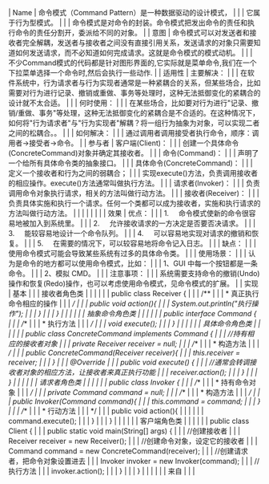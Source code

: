 | Name | 命令模式（Command Pattern）是一种数据驱动的设计模式， | | | 它属于行为型模式。 | | | 命令模式是对命令的封装。命令模式把发出命令的责任和执行命令的责任分割开，委派给不同的对象。 | | 意图 | 命令模式可以对发送者和接收者完全解耦，发送者与接收者之间没有直接引用关系，发送请求的对象只需要知道如何发送请求，而不必知道如何完成请求。这就是命令模式的模式动机。 | | | 不少Command模式的代码都是针对图形界面的,它实际就是菜单命令,我们在一个下拉菜单选择一个命令时,然后会执行一些动作. | | 适用性 | 主要解决： | | | 在软件系统中，行为请求者与行为实现者通常是一种紧耦合的关系，但某些场合，比如需要对行为进行记录、撤销或重做、事务等处理时，这种无法抵御变化的紧耦合的设计就不太合适。 | | | 何时使用： | | | 在某些场合，比如要对行为进行"记录、撤销/重做、事务"等处理，这种无法抵御变化的紧耦合是不合适的。在这种情况下，如何将"行为请求者"与"行为实现者"解耦？将一组行为抽象为对象，可以实现二者之间的松耦合。。 | | | 如何解决： | | | 通过调用者调用接受者执行命令，顺序：调用者→接受者→命令。 | | 参与者 | 客户端(Client)： | | | 创建一个具体命令(ConcreteCommand)对象并确定其接收者。 | | | 命令(Command)： | | | 声明了一个给所有具体命令类的抽象接口。 | | | 具体命令(ConcreteCommand)： | | | 定义一个接收者和行为之间的弱耦合； | | | 实现execute()方法，负责调用接收者的相应操作。execute()方法通常叫做执行方法。 | | | 请求者(Invoker)： | | | 负责调用命令对象执行请求，相关的方法叫做行动方法。 | | | 接收者(Receiver)： | | | 负责具体实施和执行一个请求。任何一个类都可以成为接收者，实施和执行请求的方法叫做行动方法。 | | | | | | | | 效果 | 优点： | | | 1.     命令模式使新的命令很容易地被加入到系统里。 | | | 2.     允许接收请求的一方决定是否要否决请求。 | | | 3.     能较容易地设计一个命令队列。 | | | 4.     可以容易地实现对请求的撤销和恢复。 | | | 5.     在需要的情况下，可以较容易地将命令记入日志。 | | | 缺点： | | | 使用命令模式可能会导致某些系统有过多的具体命令类。 | | | 使用场景： | | | 认为是命令的地方都可以使用命令模式，比如： | | | 1、GUI 中每一个按钮都是一条命令。 | | | 2、模拟 CMD。 | | | 注意事项： | | | 系统需要支持命令的撤销(Undo)操作和恢复(Redo)操作，也可以考虑使用命令模式，见命令模式的扩展。 | | 实现 | 基本 | | | 接收者角色类 | | | | | | public class Receiver { | | | /** | | | * 真正执行命令相应的操作 | | | */ | | | public void action(){ | | | System.out.println("执行操作"); | | | } | | | } | | | | | | 抽象命令角色类 | | | | | | public interface Command { | | | /** | | | * 执行方法 | | | */ | | | void execute(); | | | } | | | | | | 具体命令角色类 | | | | | | public class ConcreteCommand implements Command { | | | //持有相应的接收者对象 | | | private Receiver receiver = null; | | | /** | | | * 构造方法 | | | */ | | | public ConcreteCommand(Receiver receiver){ | | | this.receiver = receiver; | | | } | | | @Override | | | public void execute() { | | | //通常会转调接收者对象的相应方法，让接收者来真正执行功能 | | | receiver.action(); | | | } | | | } | | | | | | 请求者角色类 | | | | | | public class Invoker { | | | /** | | | * 持有命令对象 | | | */ | | | private Command command = null; | | | /** | | | * 构造方法 | | | */ | | | public Invoker(Command command){ | | | this.command = command; | | | } | | | /** | | | * 行动方法 | | | */ | | | public void action(){ | | | | | | command.execute(); | | | } | | | } | | | | | | 客户端角色类 | | | | | | public class Client { | | | public static void main(String[] args) { | | | //创建接收者 | | | Receiver receiver = new Receiver(); | | | //创建命令对象，设定它的接收者 | | | Command command = new ConcreteCommand(receiver); | | | //创建请求者，把命令对象设置进去 | | | Invoker invoker = new Invoker(command); | | | //执行方法 | | | invoker.action(); | | | } | | | } | | | | | | 来自 | | |
